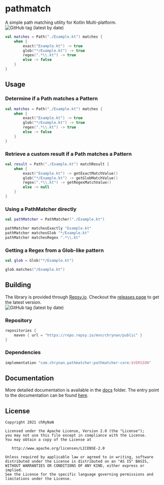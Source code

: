 # pathmatch

A simple path matching utility for Kotlin Multi-platform. <br/>
<img alt="GitHub tag (latest by date)" src="https://img.shields.io/github/v/tag/chRyNaN/pathmatch">

```kotlin
val matches = Path("./Example.kt") matches {
    when {
        exact("Example.kt") -> true
        glob("*/Example.kt") -> true
        regex(".*\\.kt") -> true
        else -> false
    }
}
```

## Usage

### Determine if a Path matches a Pattern

```kotlin
val matches = Path("./Example.kt") matches {
    when {
        exact("Example.kt") -> true
        glob("*/Example.kt") -> true
        regex(".*\\.kt") -> true
        else -> false
    }
}
```

### Retrieve a custom result if a Path matches a Pattern

```kotlin
val result = Path("./Example.kt") matchResult {
    when {
        exact("Example.kt") -> getExactMatchValue()
        glob("*/Example.kt") -> getGlobMatchValue()
        regex(".*\\.kt") -> getRegexMatchValue()
        else -> null
    }
}
```

### Using a PathMatcher directly

```kotlin
val pathMatcher = PathMatcher("./Example.kt")

pathMatcher matchesExactly "Example.kt"
pathMatcher matchesGlob "*/Example.kt"
pathMatcher matchesRegex ".*\\.kt"
```

### Getting a Regex from a Glob-like pattern

```kotlin
val glob = Glob("*/Example.kt")

glob.matches("/Example.kt")
```

## Building

The library is provided through [Repsy.io](https://repsy.io). Checkout
the [releases page](https://github.com/chRyNaN/pathmatcher/releases) to get the latest version. <br/>
<img alt="GitHub tag (latest by date)" src="https://img.shields.io/github/v/tag/chRyNaN/pathmatch">

### Repository

```groovy
repositories {
    maven { url = "https://repo.repsy.io/mvn/chrynan/public" }
}
```

### Dependencies

```groovy
implementation "com.chrynan.pathmatcher:pathmatcher-core:$VERSION"
```

## Documentation

More detailed documentation is available in the [docs](docs) folder. The entry point to the documentation can be
found [here](docs/index.md).

## License

```
Copyright 2021 chRyNaN

Licensed under the Apache License, Version 2.0 (the "License");
you may not use this file except in compliance with the License.
You may obtain a copy of the License at

   http://www.apache.org/licenses/LICENSE-2.0

Unless required by applicable law or agreed to in writing, software
distributed under the License is distributed on an "AS IS" BASIS,
WITHOUT WARRANTIES OR CONDITIONS OF ANY KIND, either express or implied.
See the License for the specific language governing permissions and
limitations under the License.
```
